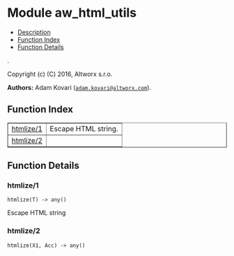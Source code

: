 

# Module aw_html_utils #
* [Description](#description)
* [Function Index](#index)
* [Function Details](#functions)

.

Copyright (c) (C) 2016, Altworx s.r.o.

__Authors:__ Adam Kovari ([`adam.kovari@altworx.com`](mailto:adam.kovari@altworx.com)).

<a name="index"></a>

## Function Index ##


<table width="100%" border="1" cellspacing="0" cellpadding="2" summary="function index"><tr><td valign="top"><a href=".mdize-1">htmlize/1</a></td><td>Escape HTML string.</td></tr><tr><td valign="top"><a href=".mdize-2">htmlize/2</a></td><td></td></tr></table>


<a name="functions"></a>

## Function Details ##

<a name="htmlize-1"></a>

### htmlize/1 ###

`htmlize(T) -> any()`

Escape HTML string

<a name="htmlize-2"></a>

### htmlize/2 ###

`htmlize(X1, Acc) -> any()`

